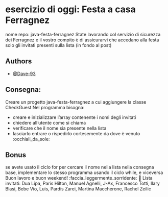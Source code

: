 # esercizio di oggi: Festa a casa Ferragnez

nome repo: java-festa-ferragnez
State lavorando col servizio di sicurezza dei Ferragnez e il vostro compito è di assicurarvi che accedano alla festa solo gli invitati presenti sulla lista (in fondo al post)

## Authors

- [@Dave-93](https://www.github.com/Dave-93)

## Consegna:

Creare un progetto java-festa-ferragnez a cui aggiungere la classe CheckGuest
Nel programma bisogna:
- creare e inizializzare l’array contenente i nomi degli invitati
- chiedere all’utente come si chiama
- verificare che il nome sia presente nella lista
- lasciarlo entrare o rispedirlo cortesemente da dove è venuto :occhiali_da_sole:

## Bonus

se avete usato il ciclo for per cercare il nome nella lista nella consegna base, implementare lo stesso programma usando il ciclo while, e viceversa
Buon lavoro e buon weekend! :faccia_leggermente_sorridente: :tada:
Lista invitati:
Dua Lipa, Paris Hilton, Manuel Agnelli, J-Ax, Francesco Totti, Ilary Blasi, Bebe Vio, Luis, Pardis Zarei, Martina Maccherone, Rachel Zeilic